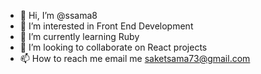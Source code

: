 - 👋 Hi, I’m @ssama8
- 👀 I’m interested in Front End Development
- 🌱 I’m currently learning Ruby
- 💞️ I’m looking to collaborate on React projects
- 📫 How to reach me email me saketsama73@gmail.com

<!---
ssama8/ssama8 is a ✨ special ✨ repository because its `README.md` (this file) appears on your GitHub profile.
You can click the Preview link to take a look at your changes.
--->
